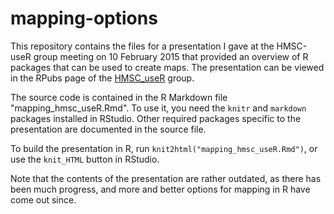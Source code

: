 # mapping-options
This repository contains the files for a presentation I gave at the HMSC-useR group meeting on 10 February 2015 that provided an overview of R packages that can be used to create maps. The presentation can be viewed in the RPubs page of the  [HMSC_useR](https://rpubs.com/hmsc_useR/59430) group.

The source code is contained in the R Markdown file "mapping_hmsc_useR.Rmd". To use it, you need the `knitr` and `markdown` packages installed in RStudio. Other required packages specific to the presentation are documented in the source file.

To build the presentation in R, run `knit2html("mapping_hmsc_useR.Rmd")`, or use the `knit_HTML` button in RStudio.

Note that the contents of the presentation are rather outdated, as there has been much progress, and more and better options for mapping in R have come out since.
